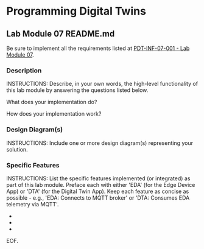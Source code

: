 # Programming Digital Twins

## Lab Module 07 README.md

Be sure to implement all the requirements listed at [PDT-INF-07-001 - Lab Module 07](https://github.com/programming-digital-twins/pdt-exercise-tasks/issues/15).


### Description

INSTRUCTIONS: Describe, in your own words, the high-level functionality of this lab module by answering the questions listed below.

What does your implementation do? 


How does your implementation work?


### Design Diagram(s)

INSTRUCTIONS: Include one or more design diagram(s) representing your solution.


### Specific Features

INSTRUCTIONS: List the specific features implemented (or integrated) as part of this lab module. Preface each with either 'EDA' (for the Edge Device App) or 'DTA' (for the Digital Twin App). Keep each feature as concise as possible - e.g., 'EDA: Connects to MQTT broker' or 'DTA: Consumes EDA telemetry via MQTT'.

- 
- 
- 


EOF.

